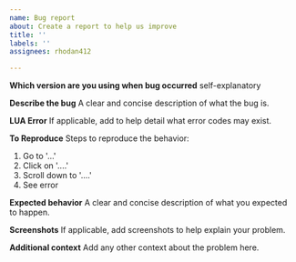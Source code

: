 ```yaml
---
name: Bug report
about: Create a report to help us improve
title: ''
labels: ''
assignees: rhodan412

---
```


**Which version are you using when bug occurred**
self-explanatory

**Describe the bug**
A clear and concise description of what the bug is.

**LUA Error**
If applicable, add to help detail what error codes may exist.

**To Reproduce**
Steps to reproduce the behavior:
1. Go to '...'
2. Click on '....'
3. Scroll down to '....'
4. See error

**Expected behavior**
A clear and concise description of what you expected to happen.

**Screenshots**
If applicable, add screenshots to help explain your problem.

**Additional context**
Add any other context about the problem here.
